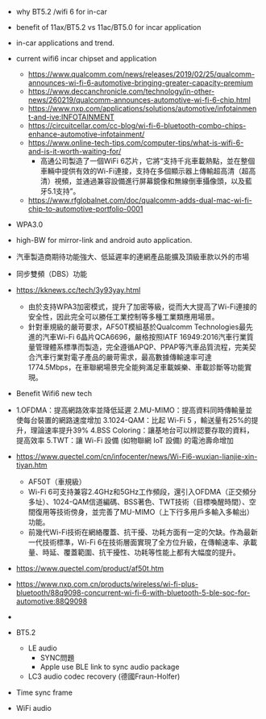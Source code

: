 - why BT5.2 /wifi 6 for in-car
- benefit of 11ax/BT5.2 vs 11ac/BT5.0 for incar application
- in-car applications and trend.
- current wifi6 incar chipset and application
  - https://www.qualcomm.com/news/releases/2019/02/25/qualcomm-announces-wi-fi-6-automotive-bringing-greater-capacity-premium
  - https://www.deccanchronicle.com/technology/in-other-news/260219/qualcomm-announces-automotive-wi-fi-6-chip.html
  - https://www.nxp.com/applications/solutions/automotive/infotainment-and-ive:INFOTAINMENT
  - https://circuitcellar.com/cc-blog/wi-fi-6-bluetooth-combo-chips-enhance-automotive-infotainment/
  - https://www.online-tech-tips.com/computer-tips/what-is-wifi-6-and-is-it-worth-waiting-for/
    - 高通公司製造了一個WiFi 6芯片，它將“支持千兆車載熱點，並在整個車輛中提供有效的Wi-Fi連接，支持在多個顯示器上傳輸超高清（超高清）視頻，並通過兼容設備進行屏幕鏡像和無線倒車攝像頭，以及藍牙5.1支持”。
  - https://www.rfglobalnet.com/doc/qualcomm-adds-dual-mac-wi-fi-chip-to-automotive-portfolio-0001
- WPA3.0
- high-BW for mirror-link and android auto application.
- 汽車製造商期待功能強大、低延遲率的連網產品能擴及頂級車款以外的市場
- 同步雙頻（DBS）功能

- https://kknews.cc/tech/3y93yay.html
  - 由於支持WPA3加密模式，提升了加密等級，從而大大提高了Wi-Fi連接的安全性，因此完全可以勝任工業控制等多種工業類應用場景。
  - 針對車規級的嚴苛要求，AF50T模組基於Qualcomm Technologies最先進的汽車Wi-Fi 6晶片QCA6696，嚴格按照IATF 16949:2016汽車行業質量管理體系標準而製造，完全遵循APQP、PPAP等汽車品質流程，完美契合汽車行業對電子產品的嚴苛需求，最高數據傳輸速率可達1774.5Mbps，在車聯網場景完全能夠滿足車載娛樂、車載診斷等功能實現。

- Benefit Wifi6 new tech
- 1.OFDMA：提高網路效率並降低延遲
  2.MU-MIMO：提高資料同時傳輸量並使每台裝置的網路速度增加
  3.1024-QAM：比起 Wi-Fi 5 ，輸送量有25%的提升，理論速率提升39%
  4.BSS Coloring：讓基地台可以辨認要存取的資料，提高效率
  5.TWT：讓 Wi-Fi 設備 (如物聯網 IoT 設備) 的電池壽命增加

- https://www.quectel.com/cn/infocenter/news/Wi-Fi6-wuxian-lianjie-xin-tiyan.htm
  - AF50T（車規級）
  - Wi-Fi 6可支持兼容2.4GHz和5GHz工作頻段，還引入OFDMA（正交頻分多址）、1024-QAM信道編碼、BSS著色、TWT技術（目標喚醒時間）、空間復用等技術傍身，並完善了MU-MIMO（上下行多用戶多輸入多輸出）功能。
  - 前幾代Wi-Fi技術在網絡覆蓋、抗干擾、功耗方面有一定的欠缺。作為最新一代技術標準，Wi-Fi 6在技術層面實現了全方位升級，在傳輸速率、承載量、時延、覆蓋範圍、抗干擾性、功耗等性能上都有大幅度的提升。

- https://www.quectel.com/product/af50t.htm
- https://www.nxp.com.cn/products/wireless/wi-fi-plus-bluetooth/88q9098-concurrent-wi-fi-6-with-bluetooth-5-ble-soc-for-automotive:88Q9098
- 




- BT5.2
  - LE audio
    - SYNC問題
    - Apple use BLE link to sync audio package
  - LC3 audio codec  recovery (德國Fraun-Holfer)
- Time sync frame
- WiFi audio